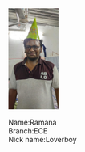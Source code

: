 <html>
  <head>
    <title><b>Rockstars</b></title>
     <link rel="stylesheet" type="text/css" href="vam.css">
    </head>
  <body>
      <img clas src="IMG-20200109-WA0023.jpg"width="100px" height="200px">
      <p>Name:Ramana<br>Branch:ECE<br>Nick name:Loverboy</p>
    </body>
  </html>
